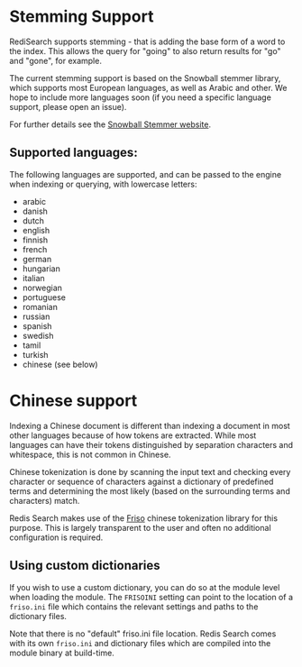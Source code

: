 # Stemming Support

RediSearch supports stemming - that is adding the base form of a word to the index. This allows
the query for "going" to also return results for "go" and "gone", for example.

The current stemming support is based on the Snowball stemmer library, which supports most European
languages, as well as Arabic and other. We hope to include more languages soon (if you need a specific
language support, please open an issue).

For further details see the [Snowball Stemmer website](http://snowballstem.org/).

## Supported languages:

The following languages are supported, and can be passed to the engine
when indexing or querying, with lowercase letters:

* arabic
* danish
* dutch
* english
* finnish
* french
* german
* hungarian
* italian
* norwegian
* portuguese
* romanian
* russian
* spanish
* swedish
* tamil
* turkish
* chinese (see below)

# Chinese support

Indexing a Chinese document is different than indexing a document in most other
languages because of how tokens are extracted. While most languages can have
their tokens distinguished by separation characters and whitespace, this
is not common in Chinese.

Chinese tokenization is done by scanning the input text and checking every
character or sequence of characters against a dictionary of predefined terms
and determining the most likely (based on the surrounding terms and characters)
match.

Redis Search makes use of the [Friso](https://github.com/lionsoul2014/friso)
chinese tokenization library for this purpose. This is largely transparent to
the user and often no additional configuration is required.

## Using custom dictionaries

If you wish to use a custom dictionary, you can do so at the module level when
loading the module. The `FRISOINI` setting can point to the location of a
`friso.ini` file which contains the relevant settings and paths to the dictionary
files.

Note that there is no "default" friso.ini file location. Redis Search comes with
its own `friso.ini` and dictionary files which are compiled into the module
binary at build-time.
